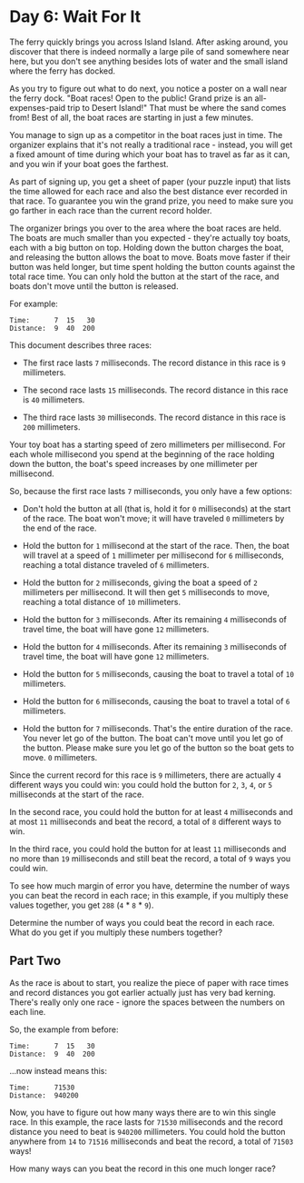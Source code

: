# Day 6: Wait For It

The ferry quickly brings you across Island Island. After asking around, you
discover that there is indeed normally a large pile of sand somewhere near here,
but you don't see anything besides lots of water and the small island where the
ferry has docked.

As you try to figure out what to do next, you notice a poster on a wall near the
ferry dock. "Boat races! Open to the public! Grand prize is an all-expenses-paid
trip to Desert Island!" That must be where the sand comes from! Best of all, the
boat races are starting in just a few minutes.

You manage to sign up as a competitor in the boat races just in time. The
organizer explains that it's not really a traditional race - instead, you will
get a fixed amount of time during which your boat has to travel as far as it
can, and you win if your boat goes the farthest.

As part of signing up, you get a sheet of paper (your puzzle input) that lists
the time allowed for each race and also the best distance ever recorded in that
race. To guarantee you win the grand prize, you need to make sure you go farther
in each race than the current record holder.

The organizer brings you over to the area where the boat races are held. The
boats are much smaller than you expected - they're actually toy boats, each with
a big button on top. Holding down the button charges the boat, and releasing the
button allows the boat to move. Boats move faster if their button was held
longer, but time spent holding the button counts against the total race time.
You can only hold the button at the start of the race, and boats don't move
until the button is released.

For example:

```
Time:      7  15   30
Distance:  9  40  200
```

This document describes three races:

- The first race lasts `7` milliseconds. The record distance in this race is `9`
  millimeters.

- The second race lasts `15` milliseconds. The record distance in this race is
  `40` millimeters.

- The third race lasts `30` milliseconds. The record distance in this race is
  `200` millimeters.

Your toy boat has a starting speed of zero millimeters per millisecond. For each
whole millisecond you spend at the beginning of the race holding down the
button, the boat's speed increases by one millimeter per millisecond.

So, because the first race lasts `7` milliseconds, you only have a few options:

- Don't hold the button at all (that is, hold it for `0` milliseconds) at the
  start of the race. The boat won't move; it will have traveled `0` millimeters
  by the end of the race.

- Hold the button for `1` millisecond at the start of the race. Then, the boat
  will travel at a speed of `1` millimeter per millisecond for `6` milliseconds,
  reaching a total distance traveled of `6` millimeters.

- Hold the button for `2` milliseconds, giving the boat a speed of `2`
  millimeters per millisecond. It will then get `5` milliseconds to move,
  reaching a total distance of `10` millimeters.

- Hold the button for `3` milliseconds. After its remaining `4` milliseconds of
  travel time, the boat will have gone `12` millimeters.

- Hold the button for `4` milliseconds. After its remaining `3` milliseconds of
  travel time, the boat will have gone `12` millimeters.

- Hold the button for `5` milliseconds, causing the boat to travel a total of
  `10` millimeters.

- Hold the button for `6` milliseconds, causing the boat to travel a total of
  `6` millimeters.

- Hold the button for `7` milliseconds. That's the entire duration of the race.
  You never let go of the button. The boat can't move until you let go of the
  button. Please make sure you let go of the button so the boat gets to move.
  `0` millimeters.

Since the current record for this race is `9` millimeters, there are actually
`4` different ways you could win: you could hold the button for `2`, `3`, `4`,
or `5` milliseconds at the start of the race.

In the second race, you could hold the button for at least `4` milliseconds and
at most `11` milliseconds and beat the record, a total of `8` different ways to
win.

In the third race, you could hold the button for at least `11` milliseconds and
no more than `19` milliseconds and still beat the record, a total of `9` ways
you could win.

To see how much margin of error you have, determine the number of ways you can
beat the record in each race; in this example, if you multiply these values
together, you get `288` (`4` * `8` * `9`).

Determine the number of ways you could beat the record in each race. What do you
get if you multiply these numbers together?

## Part Two

As the race is about to start, you realize the piece of paper with race times
and record distances you got earlier actually just has very bad kerning. There's
really only one race - ignore the spaces between the numbers on each line.

So, the example from before:

```
Time:      7  15   30
Distance:  9  40  200
```

...now instead means this:

```
Time:      71530
Distance:  940200
```

Now, you have to figure out how many ways there are to win this single race. In
this example, the race lasts for `71530` milliseconds and the record distance
you need to beat is `940200` millimeters. You could hold the button anywhere
from `14` to `71516` milliseconds and beat the record, a total of `71503` ways!

How many ways can you beat the record in this one much longer race?
